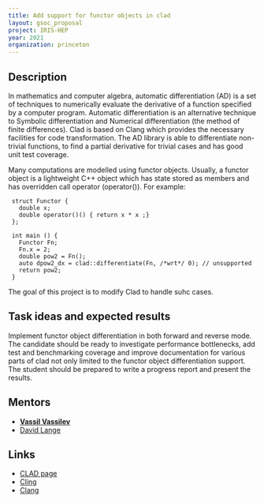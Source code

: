 ```yaml
---
title: Add support for functor objects in clad
layout: gsoc_proposal
project: IRIS-HEP
year: 2021
organization: princeton
---
```


## Description

In mathematics and computer algebra, automatic differentiation (AD) is a set of techniques to numerically evaluate the derivative of a function specified by a computer program. Automatic differentiation is an alternative technique to Symbolic differentiation and Numerical differentiation (the method of finite differences). Clad is based on Clang which provides the necessary facilities for code transformation. The AD library is able to differentiate non-trivial functions, to find a partial derivative for trivial cases and has good unit test coverage.

Many computations are modelled using functor objects. Usually, a functor object is a lightweight C++ object which has state stored as members and has overridden call operator (operator()). For example:

     struct Functor {
       double x;
       double operator()() { return x * x ;}
     };

     int main () {
       Functor Fn;
       Fn.x = 2;
       double pow2 = Fn();
       auto dpow2_dx = clad::differentiate(Fn, /*wrt*/ 0); // unsupported
       return pow2;
     }

The goal of this project is to modify Clad to handle suhc cases.

## Task ideas and expected results
Implement functor object differentiation in both forward and reverse mode. The candidate should be ready to investigate performance bottlenecks, add test and benchmarking coverage and improve documentation for various parts of clad not only limited to the functor object differentiation support. The student should be prepared to write a progress report and present the results.


## Mentors

  * **[Vassil Vassilev](mailto:vvasilev@cern.ch)**
  * [David Lange](mailto:david.lange@cern.ch)

## Links

  * [CLAD page](https://compiler-research.org/clad/)
  * [Cling](https://rawgit.com/root-project/cling/master/www/index.html)
  * [Clang](http://clang.llvm.org)
  
